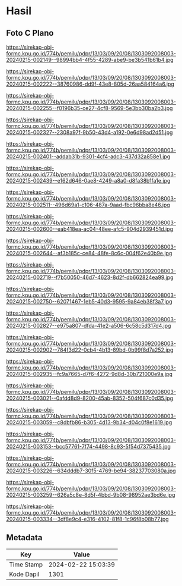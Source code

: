 # Hasil

## Foto C Plano

https://sirekap-obj-formc.kpu.go.id/774b/pemilu/pdpr/13/03/09/20/08/1303092008003-20240215-002149--98994bb4-4f55-4289-abe9-be3b541b61b4.jpg

https://sirekap-obj-formc.kpu.go.id/774b/pemilu/pdpr/13/03/09/20/08/1303092008003-20240215-002222--38760986-dd9f-43e8-805d-26aa584164a6.jpg

https://sirekap-obj-formc.kpu.go.id/774b/pemilu/pdpr/13/03/09/20/08/1303092008003-20240215-002255--f0196b35-ce27-4cf8-9569-5e3bb30ba2b3.jpg

https://sirekap-obj-formc.kpu.go.id/774b/pemilu/pdpr/13/03/09/20/08/1303092008003-20240215-002327--2308a97f-9b50-43d4-a192-0e6d98ad2d51.jpg

https://sirekap-obj-formc.kpu.go.id/774b/pemilu/pdpr/13/03/09/20/08/1303092008003-20240215-002401--addab31b-9301-4cf4-adc3-437d32a858e1.jpg

https://sirekap-obj-formc.kpu.go.id/774b/pemilu/pdpr/13/03/09/20/08/1303092008003-20240215-002439--e162d646-0ae8-4249-a8a0-d8fa38b1fa1e.jpg

https://sirekap-obj-formc.kpu.go.id/774b/pemilu/pdpr/13/03/09/20/08/1303092008003-20240215-002511--496d69a1-c106-487a-9aad-fbc96bba8e46.jpg

https://sirekap-obj-formc.kpu.go.id/774b/pemilu/pdpr/13/03/09/20/08/1303092008003-20240215-002600--eab418ea-ac04-48ee-afc5-904d2939451d.jpg

https://sirekap-obj-formc.kpu.go.id/774b/pemilu/pdpr/13/03/09/20/08/1303092008003-20240215-002644--af3b185c-ce84-48fe-8c6c-004f62e40b9e.jpg

https://sirekap-obj-formc.kpu.go.id/774b/pemilu/pdpr/13/03/09/20/08/1303092008003-20240215-002719--f7b50050-46d7-4623-8d2f-db662824ea99.jpg

https://sirekap-obj-formc.kpu.go.id/774b/pemilu/pdpr/13/03/09/20/08/1303092008003-20240215-002750--62071467-1eb5-40d3-9595-9a84eb38f3a7.jpg

https://sirekap-obj-formc.kpu.go.id/774b/pemilu/pdpr/13/03/09/20/08/1303092008003-20240215-002827--e975a807-dfda-41e2-a506-6c58c5d317d4.jpg

https://sirekap-obj-formc.kpu.go.id/774b/pemilu/pdpr/13/03/09/20/08/1303092008003-20240215-002902--784f3d22-0cb4-4b13-89bd-0b99f8d7a252.jpg

https://sirekap-obj-formc.kpu.go.id/774b/pemilu/pdpr/13/03/09/20/08/1303092008003-20240215-002935--fc9a7665-d7f6-4272-9d8d-30b721000e9a.jpg

https://sirekap-obj-formc.kpu.go.id/774b/pemilu/pdpr/13/03/09/20/08/1303092008003-20240215-003021--0afdd8d9-8200-45ab-8352-504f687c0d35.jpg

https://sirekap-obj-formc.kpu.go.id/774b/pemilu/pdpr/13/03/09/20/08/1303092008003-20240215-003059--c8dbfb86-b305-4d13-9b34-d04c0f8e1619.jpg

https://sirekap-obj-formc.kpu.go.id/774b/pemilu/pdpr/13/03/09/20/08/1303092008003-20240215-003153--bcc57761-7f74-4498-8c93-5f54d7375435.jpg

https://sirekap-obj-formc.kpu.go.id/774b/pemilu/pdpr/13/03/09/20/08/1303092008003-20240215-003226--634dddb7-30f5-4769-be94-38237703080a.jpg

https://sirekap-obj-formc.kpu.go.id/774b/pemilu/pdpr/13/03/09/20/08/1303092008003-20240215-003259--626a5c8e-8d5f-4bbd-9b08-98952ae3bd6e.jpg

https://sirekap-obj-formc.kpu.go.id/774b/pemilu/pdpr/13/03/09/20/08/1303092008003-20240215-003334--3df8e9c4-e316-4102-81f8-1c96f8b08b77.jpg


## Metadata

| Key        | Value               |
| ---------- | ------------------- |
| Time Stamp | 2024-02-22 15:03:39 |
| Kode Dapil | 1301                |



